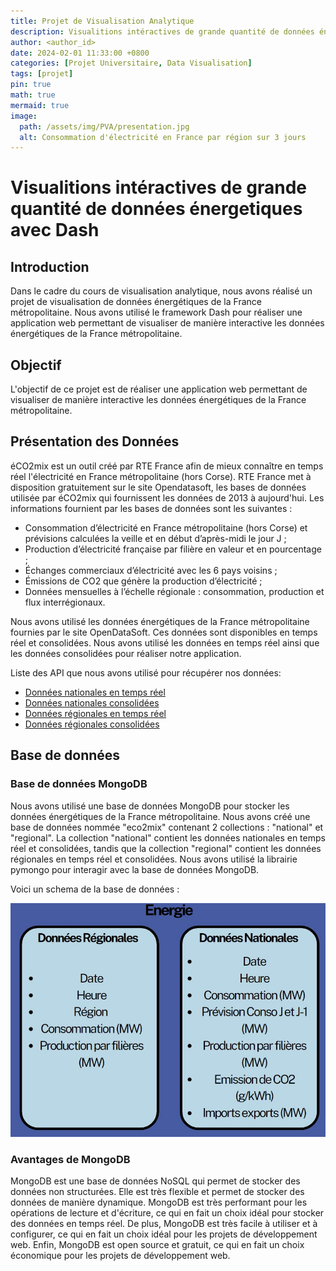 ```yaml
---
title: Projet de Visualisation Analytique
description: Visualitions intéractives de grande quantité de données énergetiques.
author: <author_id>
date: 2024-02-01 11:33:00 +0800
categories: [Projet Universitaire, Data Visualisation]
tags: [projet]
pin: true
math: true
mermaid: true
image:
  path: /assets/img/PVA/presentation.jpg
  alt: Consommation d'électricité en France par région sur 3 jours
---
```


# Visualitions intéractives de grande quantité de données énergetiques avec Dash

## Introduction

Dans le cadre du cours de visualisation analytique, nous avons réalisé un projet de visualisation de données énergétiques de la France métropolitaine. Nous avons utilisé le framework Dash pour réaliser une application web permettant de visualiser de manière interactive les données énergétiques de la France métropolitaine. 


## Objectif

L'objectif de ce projet est de réaliser une application web permettant de visualiser de manière interactive les données énergétiques de la France métropolitaine.

## Présentation des Données

éCO2mix est un outil créé par RTE France afin de mieux connaître en temps réel l'électricité en France métropolitaine (hors Corse). RTE France met à disposition gratuitement sur le site Opendatasoft, les bases de données utilisée par éCO2mix qui fournissent les données de 2013 à aujourd'hui. Les informations fournient par les bases de données sont les suivantes :

- Consommation d’électricité en France métropolitaine (hors Corse) et prévisions calculées la veille et en début d’après-midi le jour J ;
- Production d’électricité française par filière en valeur et en pourcentage ;
- Échanges commerciaux d’électricité avec les 6 pays voisins ;
- Émissions de CO2 que génère la production d’électricité ;
- Données mensuelles à l’échelle régionale : consommation, production et flux interrégionaux.

Nous avons utilisé les données énergétiques de la France métropolitaine fournies par le site OpenDataSoft. Ces données sont disponibles en temps réel et consolidées. Nous avons utilisé les données en temps réel ainsi que les données consolidées pour réaliser notre application.

 Liste des API que nous avons utilisé pour récupérer nos données:
- [Données nationales en temps réel](https://odre.opendatasoft.com/api/explore/v2.1/catalog/datasets/eco2mix-national-tr)
- [Données nationales consolidées](https://odre.opendatasoft.com/api/explore/v2.1/catalog/datasets/eco2mix-national-cons-def)
- [Données régionales en temps réel](https://odre.opendatasoft.com/api/explore/v2.1/catalog/datasets/eco2mix-regional-tr)
- [Données régionales consolidées](https://odre.opendatasoft.com/api/explore/v2.1/catalog/datasets/eco2mix-regional-cons-def)

## Base de données

### Base de données MongoDB

Nous avons utilisé une base de données MongoDB pour stocker les données énergétiques de la France métropolitaine. Nous avons créé une base de données nommée "eco2mix" contenant 2 collections : "national" et "regional". La collection "national" contient les données nationales en temps réel et consolidées, tandis que la collection "regional" contient les données régionales en temps réel et consolidées. Nous avons utilisé la librairie pymongo pour interagir avec la base de données MongoDB.

Voici un schema de la base de données :

![Schema de la base de données](/assets/img/PVA/BD_schema.jpg)

### Avantages de MongoDB

MongoDB est une base de données NoSQL qui permet de stocker des données non structurées. Elle est très flexible et permet de stocker des données de manière dynamique. MongoDB est très performant pour les opérations de lecture et d'écriture, ce qui en fait un choix idéal pour stocker des données en temps réel. De plus, MongoDB est très facile à utiliser et à configurer, ce qui en fait un choix idéal pour les projets de développement web. Enfin, MongoDB est open source et gratuit, ce qui en fait un choix économique pour les projets de développement web.

